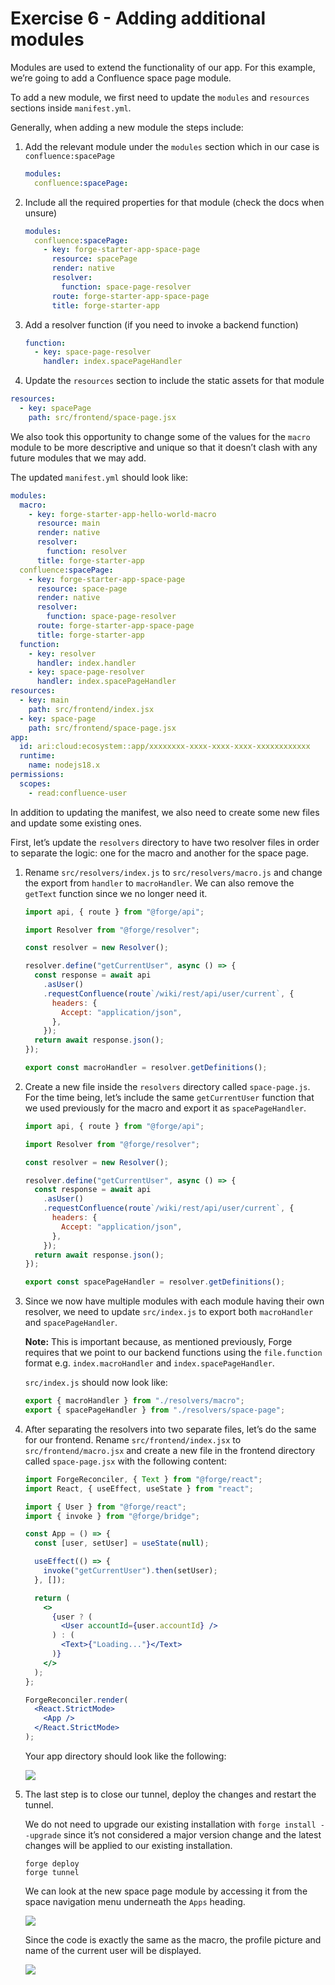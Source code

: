 # Exercise 6 - Adding additional modules

Modules are used to extend the functionality of our app. For this example, we’re going to add a Confluence space page module.

To add a new module, we first need to update the `modules` and `resources` sections inside `manifest.yml`.

Generally, when adding a new module the steps include:

1. Add the relevant module under the `modules` section which in our case is `confluence:spacePage`

   ```yaml
   modules:
     confluence:spacePage:
   ```

2. Include all the required properties for that module (check the docs when unsure)

   ```yaml
   modules:
     confluence:spacePage:
       - key: forge-starter-app-space-page
         resource: spacePage
         render: native
         resolver:
           function: space-page-resolver
         route: forge-starter-app-space-page
         title: forge-starter-app
   ```

3. Add a resolver function (if you need to invoke a backend function)

   ```yaml
   function:
     - key: space-page-resolver
       handler: index.spacePageHandler
   ```

4. Update the `resources` section to include the static assets for that module

```yaml
resources:
  - key: spacePage
    path: src/frontend/space-page.jsx
```

We also took this opportunity to change some of the values for the `macro` module to be more descriptive and unique so that it doesn’t clash with any future modules that we may add.

The updated `manifest.yml` should look like:

```yaml
modules:
  macro:
    - key: forge-starter-app-hello-world-macro
      resource: main
      render: native
      resolver:
        function: resolver
      title: forge-starter-app
  confluence:spacePage:
    - key: forge-starter-app-space-page
      resource: space-page
      render: native
      resolver:
        function: space-page-resolver
      route: forge-starter-app-space-page
      title: forge-starter-app
  function:
    - key: resolver
      handler: index.handler
    - key: space-page-resolver
      handler: index.spacePageHandler
resources:
  - key: main
    path: src/frontend/index.jsx
  - key: space-page
    path: src/frontend/space-page.jsx
app:
  id: ari:cloud:ecosystem::app/xxxxxxxx-xxxx-xxxx-xxxx-xxxxxxxxxxxx
  runtime:
    name: nodejs18.x
permissions:
  scopes:
    - read:confluence-user
```

In addition to updating the manifest, we also need to create some new files and update some existing ones.

First, let’s update the `resolvers` directory to have two resolver files in order to separate the logic: one for the macro and another for the space page.

1. Rename `src/resolvers/index.js` to `src/resolvers/macro.js` and change the export from `handler` to `macroHandler`. We can also remove the `getText` function since we no longer need it.

   ```jsx
   import api, { route } from "@forge/api";

   import Resolver from "@forge/resolver";

   const resolver = new Resolver();

   resolver.define("getCurrentUser", async () => {
     const response = await api
       .asUser()
       .requestConfluence(route`/wiki/rest/api/user/current`, {
         headers: {
           Accept: "application/json",
         },
       });
     return await response.json();
   });

   export const macroHandler = resolver.getDefinitions();
   ```

2. Create a new file inside the `resolvers` directory called `space-page.js`. For the time being, let’s include the same `getCurrentUser` function that we used previously for the macro and export it as `spacePageHandler`.

   ```jsx
   import api, { route } from "@forge/api";

   import Resolver from "@forge/resolver";

   const resolver = new Resolver();

   resolver.define("getCurrentUser", async () => {
     const response = await api
       .asUser()
       .requestConfluence(route`/wiki/rest/api/user/current`, {
         headers: {
           Accept: "application/json",
         },
       });
     return await response.json();
   });

   export const spacePageHandler = resolver.getDefinitions();
   ```

3. Since we now have multiple modules with each module having their own resolver, we need to update `src/index.js` to export both `macroHandler` and `spacePageHandler`.

   **Note:** This is important because, as mentioned previously, Forge requires that we point to our backend functions using the `file.function` format e.g. `index.macroHandler` and `index.spacePageHandler`.

   `src/index.js` should now look like:

   ```jsx
   export { macroHandler } from "./resolvers/macro";
   export { spacePageHandler } from "./resolvers/space-page";
   ```

4. After separating the resolvers into two separate files, let’s do the same for our frontend. Rename `src/frontend/index.jsx` to `src/frontend/macro.jsx` and create a new file in the frontend directory called `space-page.jsx` with the following content:

   ```jsx
   import ForgeReconciler, { Text } from "@forge/react";
   import React, { useEffect, useState } from "react";

   import { User } from "@forge/react";
   import { invoke } from "@forge/bridge";

   const App = () => {
     const [user, setUser] = useState(null);

     useEffect(() => {
       invoke("getCurrentUser").then(setUser);
     }, []);

     return (
       <>
         {user ? (
           <User accountId={user.accountId} />
         ) : (
           <Text>{"Loading..."}</Text>
         )}
       </>
     );
   };

   ForgeReconciler.render(
     <React.StrictMode>
       <App />
     </React.StrictMode>
   );
   ```

   Your app directory should look like the following:

   ![](./img/exercise-6/directory.png)

5. The last step is to close our tunnel, deploy the changes and restart the tunnel.

   We do not need to upgrade our existing installation with `forge install --upgrade` since it’s not considered a major version change and the latest changes will be applied to our existing installation.

   ```shell
   forge deploy
   forge tunnel
   ```

   We can look at the new space page module by accessing it from the space navigation menu underneath the `Apps` heading.

   ![](./img/exercise-6/sidebar-space-page.png)

   Since the code is exactly the same as the macro, the profile picture and name of the current user will be displayed.

   ![](./img/exercise-6/space-page-user-profile.png)
